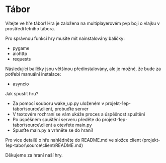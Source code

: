 # Tábor
Vítejte ve hře tábor!
Hra je založena na multiplayerovém pvp boji o vlajku v prostředí letního tábora.

Pro správnou funkci hry musíte mít nainstalovány balíčky:

- pygame
- aiohttp
- requests

Následující balíčky jsou většinou předinstalovány, ale je možné, že bude za potřebí manuální instalace:
- asyncio

Jak spustit hru?
- Za pomocí souboru wake_up.py uloženém v projekt-1ep-tabor\source\client, probuďte server
- V textovém rozhraní se vám ukáže proces a úspěšnost spuštění
- Po úspěšném spuštění serveru předěte do projekt-1ep-tabor\source\client a otevřete main.py
- Spusťte main.py a vrhněte se do hraní!

Pro více detailů o hře nahlédněte do README.md ve složce client (projekt-1ep-tabor\source\client\README.md)

Děkujeme za hraní naší hry.